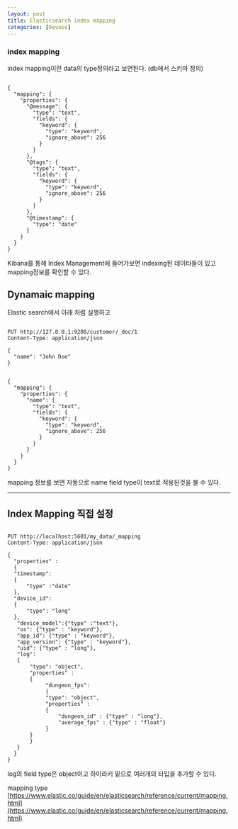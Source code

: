 ```yaml
---
layout: post
title: Elasticsearch index mapping
categories: [Devops]
---
```


### index mapping

index mapping이란 data의 type정의라고 보면된다. (db에서 스키마 정의)


```

{
  "mapping": {
    "properties": {
      "@message": {
        "type": "text",
        "fields": {
          "keyword": {
            "type": "keyword",
            "ignore_above": 256
          }
        }
      },
      "@tags": {
        "type": "text",
        "fields": {
          "keyword": {
            "type": "keyword",
            "ignore_above": 256
          }
        }
      },
      "@timestamp": {
        "type": "date"
      }
    }
  }
}

```

Kibana를 통해 Index Management에 들어가보면 indexing된 데이타들이 있고 mapping정보를 확인할 수 있다.


## Dynamaic mapping

Elastic search에서 아래 처럼 실행하고


```

PUT http://127.0.0.1:9200/customer/_doc/1
Content-Type: application/json

{
  "name": "John Doe"
}

```


```

{
  "mapping": {
    "properties": {
      "name": {
        "type": "text",
        "fields": {
          "keyword": {
            "type": "keyword",
            "ignore_above": 256
          }
        }
      }
    }
  }
}

```

mapping 정보를 보면 자동으로 name field type이 text로 적용된것을 볼 수 있다.


***

##  Index Mapping 직접 설정


```

PUT http://localhost:5601/my_data/_mapping
Content-Type: application/json

{
  "properties" :
  {
  "timestamp":
  {
      "type" :"date"
  },
  "device_id":
  {
      "type": "long"
  },
   "device_model":{"type" :"text"},
   "os": {"type" : "keyword"},
   "app_id": {"type" : "keyword"},
   "app_version": {"type" : "keyword"},
   "uid": {"type" : "long"},
   "log":
   {
       "type": "object",
       "properties" :
       {
            "dungeon_fps":
            {
            "type": "object",
            "properties" :
            {
                "dungeon_id" : {"type" : "long"},
                "average_fps" : {"type" : "float"}
            }
       }
       }
   }
  }
}

```

log의 field type은 object이고 하이라키 밑으로 여러개의 타입을 추가할 수 있다.

mapping type [https://www.elastic.co/guide/en/elasticsearch/reference/current/mapping.html](https://www.elastic.co/guide/en/elasticsearch/reference/current/mapping.html)